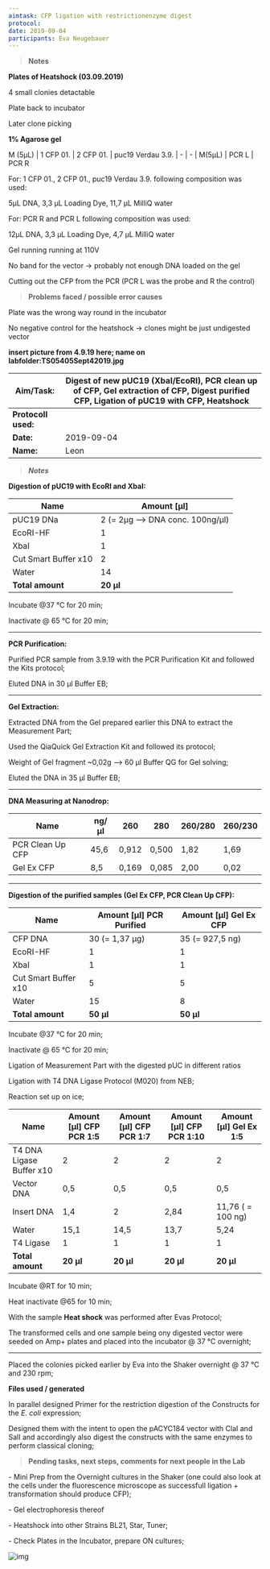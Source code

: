 ```yaml
---
aimtask: CFP ligation with restrictionenzyme digest
protocol:  
date: 2019-09-04 
participants: Eva Neugebauer
---
```


> **Notes**



**Plates of Heatshock (03.09.2019)**

4 small clonies detactable

Plate back to incubator

Later clone picking



**1% Agarose gel**



M (5µL) | 1 CFP 01. | 2 CFP 01. | puc19 Verdau 3.9. | - | - | M(5µL) |  PCR L | PCR R



For: 1 CFP 01., 2 CFP 01., puc19 Verdau 3.9. following composition was used: 

5µL DNA, 3,3 µL Loading Dye, 11,7 µL MilliQ water



For: PCR R and PCR L following composition was used:

12µL DNA, 3,3 µL Loading Dye, 4,7 µL MilliQ water



Gel running running at 110V 



No band for the vector -> probably not enough DNA loaded on the gel



Cutting out the CFP from the PCR (PCR L was the probe and R the control)



> **Problems faced / possible error causes**

Plate was the wrong way round in the incubator

No negative control for the heatshock -> clones might be just undigested vector



**insert picture from 4.9.19 here; name on labfolder:TS05405Sept42019.jpg**





| **Aim/Task:**       | Digest of new pUC19 (XbaI/EcoRI), PCR clean up of CFP, Gel extraction of CFP, Digest purified CFP, Ligation of pUC19 with CFP, Heatshock |
| ------------------- | ------------------------------------------------------------ |
| **Protocoll used:** |                                                              |
| **Date:**           | 2019-09-04                                                   |
| **Name:**           | Leon                                                         |



> ***Notes***



**Digestion of pUC19 with EcoRI and XbaI:**



| **Name**             | **Amount [µl]**                               |
| -------------------- | --------------------------------------------- |
| pUC19 DNa            | 2              (= 2µg --> DNA conc. 100ng/µl) |
| EcoRI-HF             | 1                                             |
| XbaI                 | 1                                             |
| Cut Smart Buffer x10 | 2                                             |
| Water                | 14                                            |
| **Total amount**     | **20 µl**                                     |



Incubate @37 °C for 20 min;

Inactivate @ 65 °C for 20 min;

___________________________________________________________________________________________________________________________________________________________________________________________________________________________________________________



**PCR Purification:**

Purified PCR sample from 3.9.19 with the PCR Purification Kit and followed the Kits protocol;

Eluted DNA in 30 µl Buffer EB;



___________________________________________________________________________________________________________________________________________________________________________________________________________________________________________________



**Gel Extraction:**

Extracted DNA from the Gel prepared earlier this DNA to extract the Measurement Part;

Used the QiaQuick Gel Extraction Kit and followed its protocol;

Weight of Gel fragment ~0,02g --> 60 µl Buffer QG for Gel solving;

Eluted the DNA in 35 µl Buffer EB;



___________________________________________________________________________________________________________________________________________________________________________________________________________________________________________________



**DNA Measuring at Nanodrop:**



| Name             | ng/µl | 260   | 280   | 260/280 | 260/230 |
| ---------------- | ----- | ----- | ----- | ------- | ------- |
| PCR Clean Up CFP | 45,6  | 0,912 | 0,500 | 1,82    | 1,69    |
| Gel Ex CFP       | 8,5   | 0,169 | 0,085 | 2,00    | 0,02    |



___________________________________________________________________________________________________________________________________________________________________________________________________________________________________________________



**Digestion of the purified samples (Gel Ex CFP, PCR Clean Up CFP):**





| **Name**             | **Amount [µl] PCR Purified** | **Amount [µl] Gel Ex CFP** |
| -------------------- | ---------------------------- | -------------------------- |
| CFP DNA              | 30 (= 1,37 µg)               | 35 (= 927,5 ng)            |
| EcoRI-HF             | 1                            | 1                          |
| XbaI                 | 1                            | 1                          |
| Cut Smart Buffer x10 | 5                            | 5                          |
| Water                | 15                           | 8                          |
| **Total amount**     | **50 µl**                    | **50 µl**                  |



Incubate @37 °C for 20 min;

Inactivate @ 65 °C for 20 min;







Ligation of Measurement Part with the digested pUC in different ratios

Ligation with T4 DNA Ligase Protocol (M020) from NEB;

Reaction set up on ice;



| **Name**                 | **Amount [µl]           CFP PCR 1:5** | **Amount [µl]            CFP PCR 1:7** | **Amount [µl]**        **CFP PCR 1:10** | **Amount [µl]          Gel Ex 1:5** |
| ------------------------ | ------------------------------------- | -------------------------------------- | --------------------------------------- | ----------------------------------- |
| T4 DNA Ligase Buffer x10 | 2                                     | 2                                      | 2                                       | 2                                   |
| Vector DNA               | 0,5                                   | 0,5                                    | 0,5                                     | 0,5                                 |
| Insert DNA               | 1,4                                   | 2                                      | 2,84                                    | 11,76   ( = 100 ng)                 |
| Water                    | 15,1                                  | 14,5                                   | 13,7                                    | 5,24                                |
| T4 Ligase                | 1                                     | 1                                      | 1                                       | 1                                   |
| **Total amount**         | **20 µl**                             | **20 µl**                              | **20 µl**                               | **20 µl**                           |



Incubate @RT for 10 min;

Heat inactivate @65 for 10 min;



With the sample **Heat shock** was performed after Evas Protocol; 

The transformed cells and one sample being ony digested vector were seeded on Amp+ plates and placed into the incubator @ 37 °C overnight;



___________________________________________________________________________________________________________________________________________________________________________________________________________________________________________________



Placed the colonies picked earlier by Eva into the Shaker overnight @ 37 °C and 230 rpm;


  **Files used / generated**



In parallel designed Primer for the restriction digestion of the Constructs for the *E. coli* expression;

Designed them with the intent to open the pACYC184 vector with ClaI and SalI and accordingly also digest the constructs with the same enzymes to perform classical cloning;



> **Pending tasks, next steps, comments for next people in the Lab**



\- Mini Prep from the Overnight cultures in the Shaker (one could also look at the cells under the fluorescence microscope as successfull ligation + transformation should produce CFP);

\- Gel electrophoresis thereof

\- Heatshock into other Strains BL21, Star, Tuner;

\- Check Plates in the Incubator, prepare ON cultures;






![img](https://eln.labfolder.com/static/img/blank.gif)